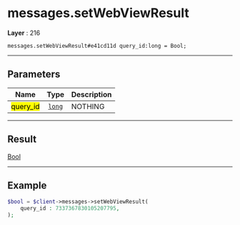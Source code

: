 # messages.setWebViewResult

**Layer** : 216

```tl
messages.setWebViewResult#e41cd11d query_id:long = Bool;
```

---

## Parameters

| Name | Type | Description |
| :---: | :---: | :--- |
| <mark>query_id</mark> | [`long`](type/long) | NOTHING |

---

## Result

[Bool](type/Bool)

---

## Example

```php
$bool = $client->messages->setWebViewResult(
	query_id : 7337367830105207795,
);
```